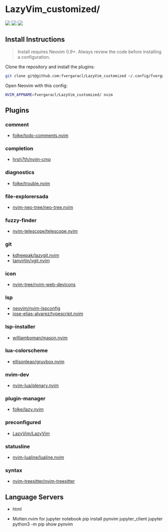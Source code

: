 # LazyVim_customized/

<a href="https://dotfyle.com/fvergaracl/lazyvimcustomized"><img src="https://dotfyle.com/fvergaracl/lazyvimcustomized/badges/plugins?style=flat" /></a>
<a href="https://dotfyle.com/fvergaracl/lazyvimcustomized"><img src="https://dotfyle.com/fvergaracl/lazyvimcustomized/badges/leaderkey?style=flat" /></a>
<a href="https://dotfyle.com/fvergaracl/lazyvimcustomized"><img src="https://dotfyle.com/fvergaracl/lazyvimcustomized/badges/plugin-manager?style=flat" /></a>


## Install Instructions

 > Install requires Neovim 0.9+. Always review the code before installing a configuration.

Clone the repository and install the plugins:

```sh
git clone git@github.com:fvergaracl/LazyVim_customized ~/.config/fvergaracl/LazyVim_customized
```

Open Neovim with this config:

```sh
NVIM_APPNAME=fvergaracl/LazyVim_customized/ nvim
```

## Plugins

### comment

+ [folke/todo-comments.nvim](https://dotfyle.com/plugins/folke/todo-comments.nvim)
### completion

+ [hrsh7th/nvim-cmp](https://dotfyle.com/plugins/hrsh7th/nvim-cmp)
### diagnostics

+ [folke/trouble.nvim](https://dotfyle.com/plugins/folke/trouble.nvim)
### file-explorersada

+ [nvim-neo-tree/neo-tree.nvim](https://dotfyle.com/plugins/nvim-neo-tree/neo-tree.nvim)
### fuzzy-finder

+ [nvim-telescope/telescope.nvim](https://dotfyle.com/plugins/nvim-telescope/telescope.nvim)
### git

+ [kdheepak/lazygit.nvim](https://dotfyle.com/plugins/kdheepak/lazygit.nvim)
+ [tanvirtin/vgit.nvim](https://dotfyle.com/plugins/tanvirtin/vgit.nvim)
### icon

+ [nvim-tree/nvim-web-devicons](https://dotfyle.com/plugins/nvim-tree/nvim-web-devicons)
### lsp

+ [neovim/nvim-lspconfig](https://dotfyle.com/plugins/neovim/nvim-lspconfig)
+ [jose-elias-alvarez/typescript.nvim](https://dotfyle.com/plugins/jose-elias-alvarez/typescript.nvim)
### lsp-installer

+ [williamboman/mason.nvim](https://dotfyle.com/plugins/williamboman/mason.nvim)
### lua-colorscheme

+ [ellisonleao/gruvbox.nvim](https://dotfyle.com/plugins/ellisonleao/gruvbox.nvim)
### nvim-dev

+ [nvim-lua/plenary.nvim](https://dotfyle.com/plugins/nvim-lua/plenary.nvim)
### plugin-manager

+ [folke/lazy.nvim](https://dotfyle.com/plugins/folke/lazy.nvim)
### preconfigured

+ [LazyVim/LazyVim](https://dotfyle.com/plugins/LazyVim/LazyVim)
### statusline

+ [nvim-lualine/lualine.nvim](https://dotfyle.com/plugins/nvim-lualine/lualine.nvim)
### syntax

+ [nvim-treesitter/nvim-treesitter](https://dotfyle.com/plugins/nvim-treesitter/nvim-treesitter)
## Language Servers

+ html

+ Molten.nvim for jupyter notebook
pip install pynvim jupyter_client jupyter
python3 -m pip show pynvim
